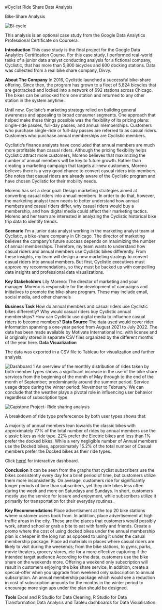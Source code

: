 #Cyclist Ride Share Data Analysis

Bike-Share Analysis

![Bi-cycle](https://github.com/Sibani-90/Cyclist_ride_share_data_analysis/assets/133207705/a053c7e6-8e8b-41d0-bcca-1278cd2a7a99)


This analysis is an optional case study from the Google Data Analytics Professional Certificate on Coursera.

**Introduction**
This case study is the final project for the Google Data Analytics Certification Course. For this case study, I performed real-world tasks of a junior data analyst conducting analysis for a fictional company, Cyclistic, that has more than 5,800 bicycles and 600 docking stations. Data was collected from a real bike share company, Divvy.

**About The Company**
In 2016, Cyclistic launched a successful bike-share offering. Since then, the program has grown to a fleet of 5,824 bicycles that are geotracked and locked into a network of 692 stations across Chicago. The bikes can be unlocked from one station and returned to any other station in the system anytime.

Until now, Cyclistic’s marketing strategy relied on building general awareness and appealing to broad consumer segments. One approach that helped make these things possible was the flexibility of its pricing plans: single-ride passes, full-day passes, and annual memberships. Customers who purchase single-ride or full-day passes are referred to as casual riders. Customers who purchase annual memberships are Cyclistic members.

Cyclistic’s finance analysts have concluded that annual members are much more profitable than casual riders. Although the pricing flexibility helps Cyclistic attract more customers, Moreno believes that maximizing the number of annual members will be key to future growth. Rather than creating a marketing campaign that targets all-new customers, Moreno believes there is a very good chance to convert casual riders into members. She notes that casual riders are already aware of the Cyclistic program and have chosen Cyclistic for their mobility needs.

Moreno has set a clear goal: Design marketing strategies aimed at converting casual riders into annual members. In order to do that, however, the marketing analyst team needs to better understand how annual members and casual riders differ, why casual riders would buy a membership, and how digital media could affect their marketing tactics. Moreno and her team are interested in analyzing the Cyclistic historical bike trip data to identify trends.

**Scenario**
I'm a junior data analyst working in the marketing analyst team at Cyclistic, a bike-share company in Chicago. The director of marketing believes the company’s future success depends on maximizing the number of annual memberships. Therefore, my team wants to understand how casual riders and annual members use Cyclistic bikes differently. From these insights, my team will design a new marketing strategy to convert casual riders into annual members. But first, Cyclistic executives must approve my recommendations, so they must be backed up with compelling data insights and professional data visualizations.

**Key Stakeholders**
Lily Moreno: The director of marketing and your manager. Moreno is responsible for the development of campaigns and initiatives to promote the bike-share program. These may include email, social media, and other channels

**Business Task**
How do annual members and casual riders use Cyclistic bikes differently?
Why would casual riders buy Cyclistic annual memberships?
How can Cyclistic use digital media to influence casual riders to become members?
**Data Source**
The data used would cover rider information spanning a one-year period from August 2021 to July 2022. The data has been made available by Motivate International Inc. with license and is originally stored in separate CSV files organized by the different months of the year here.
**Data Visualization**

The data was exported in a CSV file to Tableau for visualization and further analysis.

![Dashboard 1](https://github.com/Sibani-90/Cyclist_ride_share_data_analysis/assets/133207705/5d6f88fe-75f0-4581-a5ad-2b830118800e)
An overview of the monthly distribution of rides taken by both member types shows a significant increase in the use of the bike share services from the beginning of the month of May through to the end of the month of September; predominantly around the summer period. Service usage drops during the winter period: November to February. We can conclude that the weather plays a pivotal role in influencing user behavior regardless of subscription type.

![Capstone Project- Ride sharing analysis](https://github.com/Sibani-90/Cyclist_ride_share_data_analysis/assets/133207705/fe060ab3-f511-4acb-86b6-d6212eee2ecf)

A breakdown of ride type preferecence by both user types shows that:

A majority of annual members lean towards the classic bikes with approximately 77% of the total number of rides by annual members use the classic bikes as ride type.
22% prefer the Electric bikes and less than 1% prefer the docked bikes.
While a very negligible number of Annual members use the Docked bikes, approximately 15.2% of the total number of Casual members prefer the Docked bikes as their ride types.

Click [here!](https://public.tableau.com/app/profile/sibani.majhi/viz/GoogleDataanalysis-Bi-cycleridesharingdataanalysis/CapstoneProject-Ridesharinganalysis) for interactive dashboard.

**Conclusion**
It can be seen from the graphs that cyclist subscribers use the bikes consistently every day for a brief period of time, but customers utilize them more inconsistently. On average, customers ride for significantly longer periods of time than subscribers, yet they ride bikes less often during the week and more on Saturdays and Sundays. In short, customers mostly use the service for leisure and enjoyment, while subscribers utilize it primarily for transportation for their everyday routines.

**Key Recommendations**
Place advertisment at the top 20 bike stations where customer users book from. In addition, place advertisement at high traffic areas in the city. These are the places that customers would possibly work, attend school or grab a bite to eat with family and friends.
Create a promo where the cost of using docked bikes under the annual membership plan is cheaper in the long run as opposed to using it under the casual membership package.
Place ad materials in places where casual riders are likely to visit during the weekends; from the bike stations, to gyms, parks, movie theaters, grocery stores, etc for a more effective capturing if the intended target audience
According to the data, customers use the bike share on the weekends more. Offering a weekend only subscription will result in customers enjoying the bike share service. In addition, create a special-offer when you upgrade from weekend only subscription to annual subscription.
An annual membership package which would see a reduction in cost of subscription amounts for the months in the winter period to encourage more sign ups under the plan should be designed.

**Tools**
Excel and R Studio for Data Cleaning, R Studio for Data Transformation,Data Analysis and Tableu dashboards for Data Visualisation.
